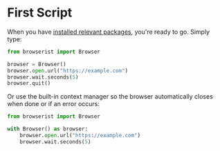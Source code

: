 # First Script
When you have [installed relevant packages](installation.md), you're ready to go. Simply type:

```python
from browserist import Browser

browser = Browser()
browser.open.url("https://example.com")
browser.wait.seconds(5)
browser.quit()
```

Or use the built-in context manager so the browser automatically closes when done or if an error occurs:

```python
from browserist import Browser

with Browser() as browser:
    browser.open.url("https://example.com")
    browser.wait.seconds(5)
```
